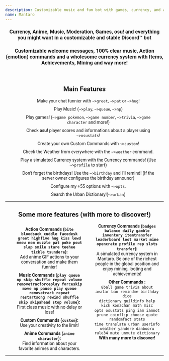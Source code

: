 ```yaml
---
description: Customizable music and fun bot with games, currency, and a lot to offer!
name: Mantaro
---
```


  <link href='https://fonts.googleapis.com/css?family=Roboto' rel='stylesheet' type='text/css'>
<style>
    body {
      font-family: 'Roboto', sans-serif;
    }
		.doublelist {
			list-style-type: none;
			list-style-position: inside;
			columns: 2;
			-webkit-columns: 2;
			-moz-columns: 2;
		}

		code {
			background-color: #
f9f9f9 !important;
			color: #222 !important;
			border-radius: 5px;
		}
		
		a:link, a:visited, a:hover {
		
		}
</style>
	<center>
	<h3>Currency, Anime, Music, Moderation, Games, osu! and everything you might want in a customizable and stable Discord™️ bot</h3>
		<h3>Customizable welcome messages, 100% clear music, Action (emotion) commands and a wholesome currency system with Items, Achievements, Mining and way more!</h3>
	<br>
	<h2>Main Features</h2>
	<div>
		<ul style="list-style-type: none;">
			<li style = "margin: 10px;">Make your chat funnier with <code>~>greet</code>, <code>~>pat</code> or <code>~>hug</code>!</li>
			<li style = "margin: 10px;">Play Music! (<code>~>play</code>, <code>~>queue</code>, <code>~>np</code>)</li>
<li style = "margin: 10px;">Play games!
 (<code>~>game pokemon</code>, <code>~>game number</code>, <code>~>trivia</code>, <code>~>game character</code> and more!)</li>
			<li style = "margin: 10px;">Check <b>osu!</b> player scores and informations about a player using <code>~>osustats</code>!</li>
			<li style = "margin: 10px;">Create your own Custom Commands with <code>~>custom</code>!</li>
			<li style = "margin: 10px;">Check the Weather from everywhere with the <code>~>weather</code> command.</li>
			<li style = "margin: 10px;">Play a simulated Currency system with the Currency commands! (Use <code>~>profile</code> to start)</li>
			<li style = "margin: 10px;">Don't forget the birthdays! Use the <code>~>birthday</code> and I'll remind! (If the server owner configures the birthday announcr)</li>
			<li style = "margin: 10px;">Configure my +55 options with <code>~>opts</code>.</li>
			<li style = "margin: 10px;">Search the Urban Dictionary!(<code>~>urban</code>)</li>
		</ul>
	</div>
	<hr>
	<h2>Some more features (with more to discover!)</h2>
	<div>
		<ul class="doublelist" style="list-style-type: none;">
			<li style = "margin: 10px;"><b>Action Commands (<code>bite bloodsuck cuddle facedesk greet highfive hug kiss lewd meow nom nuzzle pat poke pout slap smile stare teehee tickle tsundere</code>):</b><br>Add anime GIF actions to your conversation and make them funnier!</li>
			<li style = "margin: 10px;"><b>Music Commands (<code>play queue np skip shuffle repeat volume removetracforceplay forceskip move np pause play queue removetrack repeat restartsong rewind shuffle skip skipahead stop volume</code>):</b><br>First class music with no delay or loss!</li>
			<li style = "margin: 10px;"><b>Custom Commands (<code>custom</code>):</b><br>Use your creativity to the limit!</li>
			<li style = "margin: 10px;"><b>Anime Commands (<code>anime character</code>):</b><br>Find information about your favorite animes and characters.</li>
			<li style = "margin: 10px;"><b>Currency Commands (<code>badges balance daily gamble inventory itemtransfer leaderboard loot market mine opencrate profile rep slots transfer</code>):</b><br>A simulated currency system in Mantaro. Be one of the richest people in the global position and enjoy mining, looting and achievements!</li>
			<li style = "margin: 10px;"><b>Other Commands :</b><br><code>8ball game trivia about avatar ban remindme birthday dice</code><br><code>dictionary guildinfo help kick konachan math misc</code><br><code>opts osustats ping iam iamnot prune coinflip choose quote randomfact stats</code><br><code>time translate urban userinfo weather yandere danbooru rule34 mute unmute dictionary</code><br><b>With many more to discover!</b></li>
		</ul>
	</div>
	<hr>
<!--
This data was imported from ls.terminal.ink
-->


